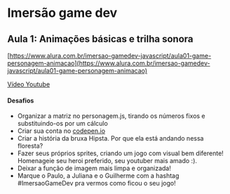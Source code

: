 # Imersão game dev

## Aula 1: Animações básicas e trilha sonora
[https://www.alura.com.br/imersao-gamedev-javascript/aula01-game-personagem-animacao](https://www.alura.com.br/imersao-gamedev-javascript/aula01-game-personagem-animacao)

[Vídeo Youtube](https://www.youtube.com/watch?time_continue=130&v=8glxH8aS7ko&feature=emb_logo)

#### Desafios
- Organizar a matriz no personagem.js, tirando os números fixos e substituindo-os por um cálculo
- Criar sua conta no [codepen.io](codepen.io)
- Criar a história da bruxa Hipsta. Por que ela está andando nessa floresta?
- Fazer seus próprios sprites, criando um jogo com visual bem diferente! Homenageie seu heroi preferido, seu youtuber mais amado :).
- Deixar a função de imagem mais limpa e organizada!
- Marque o Paulo, a Juliana e o Guilherme com a hashtag #ImersaoGameDev pra vermos como ficou o seu jogo!
